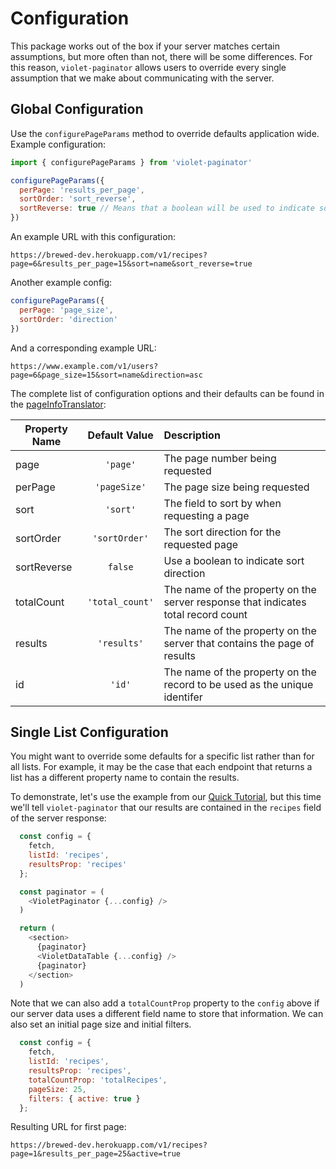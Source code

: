 # Configuration

This package works out of the box if your server matches certain assumptions, but more often than not, there will be some differences. For this reason, `violet-paginator` allows users to override every single assumption that we make about communicating with the server.

## Global Configuration

Use the `configurePageParams` method to override defaults application wide. Example configuration:

```javascript
import { configurePageParams } from 'violet-paginator'

configurePageParams({
  perPage: 'results_per_page',
  sortOrder: 'sort_reverse',
  sortReverse: true // Means that a boolean will be used to indicate sort direction.
})

```

An example URL with this configuration:

```
https://brewed-dev.herokuapp.com/v1/recipes?page=6&results_per_page=15&sort=name&sort_reverse=true
```

Another example config:

```javascript
configurePageParams({
  perPage: 'page_size',
  sortOrder: 'direction'
})
```

And a corresponding example URL:

```
https://www.example.com/v1/users?page=6&page_size=15&sort=name&direction=asc
```

The complete list of configuration options and their defaults can be found in the [pageInfoTranslator](https://github.com/sslotsky/violet-paginator/blob/master/src/pageInfoTranslator.js):

Property Name | Default Value | Description
---|:---:|:---
page | `'page'` | The page number being requested
perPage | `'pageSize'` | The page size being requested
sort | `'sort'` | The field to sort by when requesting a page
sortOrder | `'sortOrder'` | The sort direction for the requested page
sortReverse | `false` | Use a boolean to indicate sort direction
totalCount | `'total_count'` | The name of the property on the server response that indicates total record count
results | `'results'` | The name of the property on the server that contains the page of results
id | `'id'` | The name of the property on the record to be used as the unique identifer

## Single List Configuration

You might want to override some defaults for a specific list rather than for all lists. For example, it may be the case that each endpoint that returns a list has a different property name to contain the results.

To demonstrate, let's use the example from our [Quick Tutorial](introduction.md), but this time we'll tell `violet-paginator` that our results are contained in the `recipes` field of the server response:

```javascript
  const config = {
    fetch,
    listId: 'recipes',
    resultsProp: 'recipes'
  };

  const paginator = (
    <VioletPaginator {...config} />
  )

  return (
    <section>
      {paginator}
      <VioletDataTable {...config} />
      {paginator}
    </section>
  )
```


Note that we can also add a `totalCountProp` property to the `config` above if our server data uses a different field name to store that information. We can also set an initial page size and initial filters.

```javascript
  const config = {
    fetch,
    listId: 'recipes',
    resultsProp: 'recipes',
    totalCountProp: 'totalRecipes',
    pageSize: 25,
    filters: { active: true }
  };
```

Resulting URL for first page:

```
https://brewed-dev.herokuapp.com/v1/recipes?page=1&results_per_page=25&active=true
```